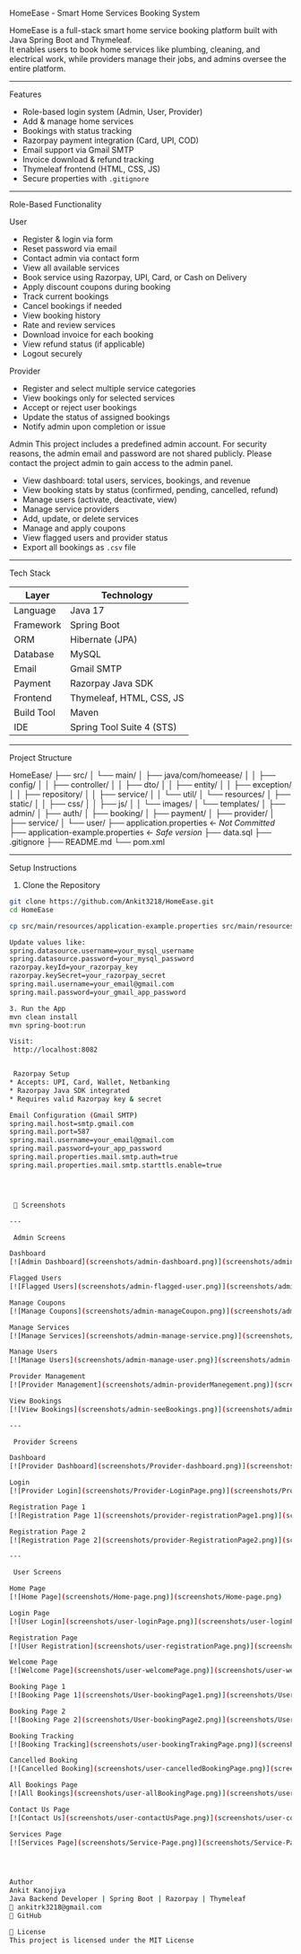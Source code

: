  HomeEase - Smart Home Services Booking System

HomeEase is a full-stack smart home service booking platform built with Java Spring Boot and Thymeleaf.  
It enables users to book home services like plumbing, cleaning, and electrical work, while providers manage their jobs, and admins oversee the entire platform.

---

 Features

-  Role-based login system (Admin, User, Provider)
-  Add & manage home services
-  Bookings with status tracking
-  Razorpay payment integration (Card, UPI, COD)
-  Email support via Gmail SMTP
-  Invoice download & refund tracking
-  Thymeleaf frontend (HTML, CSS, JS)
-  Secure properties with `.gitignore`

---

 Role-Based Functionality

 User
- Register & login via form
- Reset password via email
- Contact admin via contact form
- View all available services
- Book service using Razorpay, UPI, Card, or Cash on Delivery
- Apply discount coupons during booking
- Track current bookings
- Cancel bookings if needed
- View booking history
- Rate and review services
- Download invoice for each booking
- View refund status (if applicable)
- Logout securely

 Provider
- Register and select multiple service categories
- View bookings only for selected services
- Accept or reject user bookings
- Update the status of assigned bookings
- Notify admin upon completion or issue

 Admin
This project includes a predefined admin account.
 For security reasons, the admin email and password are not shared publicly.
 Please contact the project admin to gain access to the admin panel.

- View dashboard: total users, services, bookings, and revenue
- View booking stats by status (confirmed, pending, cancelled, refund)
- Manage users (activate, deactivate, view)
- Manage service providers
- Add, update, or delete services
- Manage and apply coupons
- View flagged users and provider status
- Export all bookings as `.csv` file

---

 Tech Stack

| Layer         | Technology                  |
|---------------|-----------------------------|
| Language      | Java 17                     |
| Framework     | Spring Boot                 |
| ORM           | Hibernate (JPA)             |
| Database      | MySQL                       |
| Email         | Gmail SMTP                  |
| Payment       | Razorpay Java SDK           |
| Frontend      | Thymeleaf, HTML, CSS, JS    |
| Build Tool    | Maven                       |
| IDE           | Spring Tool Suite 4 (STS)   |

---

 Project Structure

HomeEase/
├── src/
│   └── main/
│       ├── java/com/homeease/
│       │   ├── config/
│       │   ├── controller/
│       │   ├── dto/
│       │   ├── entity/
│       │   ├── exception/
│       │   ├── repository/
│       │   ├── service/
│       │   └── util/
│       └── resources/
│           ├── static/
│           │   ├── css/
│           │   ├── js/
│           │   └── images/
│           └── templates/
│               ├── admin/
│               ├── auth/
│               ├── booking/
│               ├── payment/
│               ├── provider/
│               ├── service/
│               └── user/
├── application.properties         ←  *Not Committed*
├── application-example.properties ←  *Safe version*
├── data.sql
├── .gitignore
├── README.md
└── pom.xml


---

 Setup Instructions

 1. Clone the Repository

```bash
git clone https://github.com/Ankit3218/HomeEase.git
cd HomeEase

cp src/main/resources/application-example.properties src/main/resources/application.properties

Update values like:
spring.datasource.username=your_mysql_username
spring.datasource.password=your_mysql_password
razorpay.keyId=your_razorpay_key
razorpay.keySecret=your_razorpay_secret
spring.mail.username=your_email@gmail.com
spring.mail.password=your_gmail_app_password

3. Run the App
mvn clean install
mvn spring-boot:run

Visit:
 http://localhost:8082


 Razorpay Setup
* Accepts: UPI, Card, Wallet, Netbanking
* Razorpay Java SDK integrated
* Requires valid Razorpay key & secret

Email Configuration (Gmail SMTP)
spring.mail.host=smtp.gmail.com
spring.mail.port=587
spring.mail.username=your_email@gmail.com
spring.mail.password=your_app_password
spring.mail.properties.mail.smtp.auth=true
spring.mail.properties.mail.smtp.starttls.enable=true




 📸 Screenshots

---

 Admin Screens

Dashboard 
[![Admin Dashboard](screenshots/admin-dashboard.png)](screenshots/admin-dashboard.png)

Flagged Users 
[![Flagged Users](screenshots/admin-flagged-user.png)](screenshots/admin-flagged-user.png)

Manage Coupons  
[![Manage Coupons](screenshots/admin-manageCoupon.png)](screenshots/admin-manageCoupon.png)

Manage Services  
[![Manage Services](screenshots/admin-manage-service.png)](screenshots/admin-manage-service.png)

Manage Users  
[![Manage Users](screenshots/admin-manage-user.png)](screenshots/admin-manage-user.png)

Provider Management 
[![Provider Management](screenshots/admin-providerManegement.png)](screenshots/admin-providerManegement.png)

View Bookings 
[![View Bookings](screenshots/admin-seeBookings.png)](screenshots/admin-seeBookings.png)

---

 Provider Screens

Dashboard  
[![Provider Dashboard](screenshots/Provider-dashboard.png)](screenshots/Provider-dashboard.png)

Login  
[![Provider Login](screenshots/Provider-LoginPage.png)](screenshots/Provider-LoginPage.png)

Registration Page 1  
[![Registration Page 1](screenshots/provider-registrationPage1.png)](screenshots/provider-registrationPage1.png)

Registration Page 2  
[![Registration Page 2](screenshots/provider-RegistrationPage2.png)](screenshots/provider-RegistrationPage2.png)

---

 User Screens

Home Page
[![Home Page](screenshots/Home-page.png)](screenshots/Home-page.png)

Login Page  
[![User Login](screenshots/user-loginPage.png)](screenshots/user-loginPage.png)

Registration Page  
[![User Registration](screenshots/user-registrationPage.png)](screenshots/user-registrationPage.png)

Welcome Page  
[![Welcome Page](screenshots/user-welcomePage.png)](screenshots/user-welcomePage.png)

Booking Page 1  
[![Booking Page 1](screenshots/User-bookingPage1.png)](screenshots/User-bookingPage1.png)

Booking Page 2  
[![Booking Page 2](screenshots/User-bookingPage2.png)](screenshots/User-bookingPage2.png)

Booking Tracking  
[![Booking Tracking](screenshots/user-bookingTrakingPage.png)](screenshots/user-bookingTrakingPage.png)

Cancelled Booking  
[![Cancelled Booking](screenshots/user-cancelledBookingPage.png)](screenshots/user-cancelledBookingPage.png)

All Bookings Page 
[![All Bookings](screenshots/user-allBookingPage.png)](screenshots/user-allBookingPage.png)

Contact Us Page 
[![Contact Us](screenshots/user-contactUsPage.png)](screenshots/user-contactUsPage.png)

Services Page  
[![Services Page](screenshots/Service-Page.png)](screenshots/Service-Page.png)




Author
Ankit Kanojiya
Java Backend Developer | Spring Boot | Razorpay | Thymeleaf
📧 ankitrk3218@gmail.com
🔗 GitHub

📄 License
This project is licensed under the MIT License
